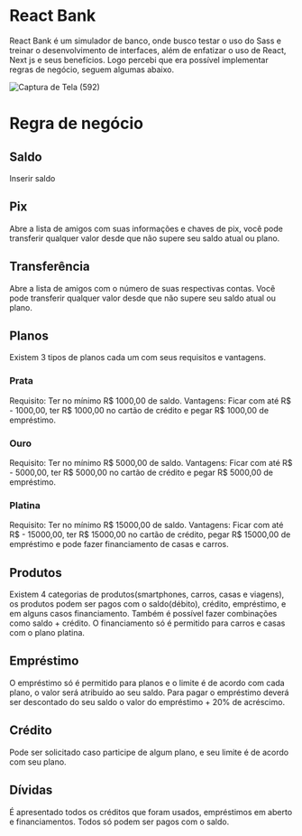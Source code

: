 # React Bank

React Bank é um simulador de banco, onde busco testar o uso do Sass e treinar o desenvolvimento de interfaces, além de enfatizar o uso de React, Next js e seus benefícios. Logo percebi que era possível implementar regras de negócio, seguem algumas abaixo.

![Captura de Tela (592)](https://user-images.githubusercontent.com/40327303/113965446-c2798600-9803-11eb-89f8-81c040242dbf.png)

# Regra de negócio

## Saldo
Inserir saldo

## Pix 
Abre a lista de amigos com suas informações e chaves de pix, você pode transferir qualquer valor desde que não supere seu saldo atual ou plano.

## Transferência
Abre a lista de amigos com o número de suas respectivas contas. Você pode transferir qualquer valor desde que não supere seu saldo atual ou plano.

## Planos
Existem 3 tipos de planos cada um com seus requisitos e vantagens.

### Prata
Requisito: Ter no mínimo R$ 1000,00 de saldo.
Vantagens: Ficar com até R$ - 1000,00, ter R$ 1000,00 no cartão de crédito e pegar R$ 1000,00 de empréstimo.

### Ouro
Requisito: Ter no mínimo R$ 5000,00 de saldo.
Vantagens: Ficar com até R$ - 5000,00, ter R$ 5000,00 no cartão de crédito e pegar R$ 5000,00 de empréstimo.


### Platina
Requisito: Ter no mínimo R$ 15000,00 de saldo.
Vantagens: Ficar com até R$ - 15000,00, ter R$ 15000,00 no cartão de crédito, pegar R$ 15000,00 de empréstimo e pode fazer financiamento de casas e carros.

## Produtos
Existem 4 categorias de produtos(smartphones, carros, casas e viagens), os produtos podem ser pagos com o saldo(débito), crédito, empréstimo, e em alguns casos financiamento. Também é possível fazer combinações como saldo + crédito. O financiamento só é permitido para carros e casas com o plano platina.

## Empréstimo
O empréstimo só é permitido para planos e o limite é de acordo com cada plano, o valor será atribuído ao seu saldo. Para pagar o empréstimo deverá ser descontado do seu saldo o valor do empréstimo + 20% de acréscimo.

## Crédito
Pode ser solicitado caso participe de algum plano, e seu limite é de acordo com seu plano.

## Dívidas
É apresentado todos os créditos que foram usados, empréstimos em aberto e financiamentos. Todos só podem ser pagos com o saldo.
